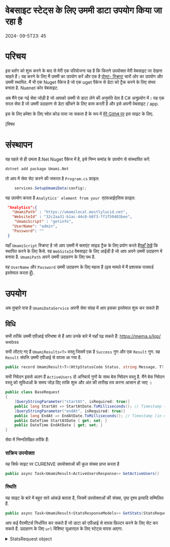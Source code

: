 # वेबसाइट स्टेट्स के लिए उममी डाटा उपयोग किया जा रहा है

<!--category-- ASP.NET, Umami -->
<datetime class="hidden">2024- 09-5T23: 45</datetime>

# परिचय

इस ब्लॉग को शुरू करने के बाद से मेरी एक परियोजना यह है कि कितने उपयोक्ता मेरी वेबसाइट पर देखना चाहते हैं। यह करने के लिए मैं उममी का उपयोग करें और एक है [पोस्ट- स्क्रिप्ट](/blog/category/Umami) चारों ओर का उपयोग और उममी स्थापित. मैं भी एक Nuget पैकेज है जो एक uget पैकेज से डेटा को ट्रैक करने के लिए संभव बनाता है. Nuenet कोर वेबसाइट.

अब मैंने एक नई सेवा जोड़ी है जो आपको उममी से डाटा लेने की अनुमति देता है C# अनुप्रयोग में। यह एक सरल सेवा है जो उममी उदाहरण से डेटा खींचने के लिए काम करती है और इसे अपनी वेबसाइट / app.

इस के लिए हमेशा के लिए स्रोत कोड पाया जा सकता है के रूप में [मेरे Githब पर](https://github.com/scottgal/mostlylucidweb/tree/main/Umami.Net) इस साइट के लिए.

[विषय

# संस्थापन

यह पहले से ही उमला है.Net Nuget पैकेज में है, इसे निम्न कमांड के उपयोग से संस्थापित करें:

```bash
dotnet add package Umami.Net
```

तो आप में सेवा सेट करने की जरूरत है `Program.cs` फ़ाइल:

```csharp
    services.SetupUmamiData(config);
```

यह उपयोग करता है `Analytics' element from your `एएसआईएसिस फ़ाइल:

```json
 "Analytics":{
   "UmamiPath" : "https://umamilocal.mostlylucid.net",
   "WebsiteId" : "32c2aa31-b1ac-44c0-b8f3-ff1f50403bee",
    "UmamiScript" : "getinfo",
   "UserName": "admin",
   "Password": ""
 }
```

यहाँ `UmamiScript` स्क्रिप्ट है जो आप उममी में क्लाएंट साइड ट्रैक के लिए प्रयोग करते हैं[यहाँ देखें](/blog/usingumamiforlocalanalytics) कि स्थापित करने के लिए कैसे.
वह `WebSiteId` वेबसाइट के लिए आईडी है जो आप अपने उममी उदाहरण में बनाया है.
`UmamiPath` अपने उममी उदाहरण के लिए पथ है.

वह `UserName` और `Password` उममी उदाहरण के लिए महत्व हैं (इस मामले में मैं प्रशासक पासवर्ड इस्तेमाल करता हूँ).

# उपयोग

अब तुम्हारे पास है `UmamiDataService` अपनी सेवा संग्रह में आप इसका इस्तेमाल शुरू कर सकते हैं!

## विधि

सभी तरीके उममी एपीआई परिभाषा से हैं आप उनके बारे में यहाँ पढ़ सकते हैं:
https://mema.s/lop/ webss

सभी लौटाए गए हैं `UmamiResults<T>` वस्तु जिसमें एक है `Success` गुण और एक `Result` गुण. वह `Result` संपत्ति उममी एपीआई से वापस आ गया है.

```csharp
public record UmamiResult<T>(HttpStatusCode Status, string Message, T? Data);
```

सभी निवेदन इससे अलग हैं `ActiveUsers` दो अनिवार्य गुणों के साथ बेस निवेदन वस्तु है. मैंने बेस निवेदन वस्तु को सुविधाओं के समय जोड़ दिए ताकि शुरू और अंत की तारीख तय करना आसान हो जाए ।

```csharp
public class BaseRequest
{
    [QueryStringParameter("startAt", isRequired: true)]
    public long StartAt => StartAtDate.ToMilliseconds(); // Timestamp (in ms) of starting date
    [QueryStringParameter("endAt", isRequired: true)]
    public long EndAt => EndAtDate.ToMilliseconds(); // Timestamp (in ms) of end date
    public DateTime StartAtDate { get; set; }
    public DateTime EndAtDate { get; set; }
}
```

सेवा में निम्नलिखित तरीके हैं:

### सक्रिय उपयोक्ता

यह सिर्फ साइट पर CURENVE उपयोक्ताओं की कुल संख्या प्राप्त करता है

```csharp
public async Task<UmamiResult<ActiveUsersResponse>> GetActiveUsers()
```

### स्थिति

यह साइट के बारे में बहुत सारे आंकड़े बताता है, जिसमें उपयोक्ताओं की संख्या, पृष्ठ दृश्य इत्यादि सम्मिलित हैं.

```csharp
public async Task<UmamiResult<StatsResponseModels>> GetStats(StatsRequest statsRequest)    
```

आप कई पैरामीटर्स निर्धारित कर सकते हैं जो डाटा को एपीआई से वापस फ़िल्टर करने के लिए सेट कर सकते हैं. उदाहरण के लिए `url` विशिष्ट यूआरएल के लिए स्टेट्स वापस आएगा.

<details>
<summary>StatsRequest object</summary>
```csharp
public class StatsRequest : BaseRequest
{
    [QueryStringParameter("url")]
    public string? Url { get; set; } // Name of URL
    
    [QueryStringParameter("referrer")]
    public string? Referrer { get; set; } // Name of referrer
    
    [QueryStringParameter("title")]
    public string? Title { get; set; } // Name of page title
    
    [QueryStringParameter("query")]
    public string? Query { get; set; } // Name of query
    
    [QueryStringParameter("event")]
    public string? Event { get; set; } // Name of event
    
    [QueryStringParameter("host")]
    public string? Host { get; set; } // Name of hostname
    
    [QueryStringParameter("os")]
    public string? Os { get; set; } // Name of operating system
    
    [QueryStringParameter("browser")]
    public string? Browser { get; set; } // Name of browser
    
    [QueryStringParameter("device")]
    public string? Device { get; set; } // Name of device (e.g., Mobile)
    
    [QueryStringParameter("country")]
    public string? Country { get; set; } // Name of country
    
    [QueryStringParameter("region")]
    public string? Region { get; set; } // Name of region/state/province
    
    [QueryStringParameter("city")]
    public string? City { get; set; } // Name of city
}
```

</details>
JSON ऑब्जेक्ट उममी का परिणाम होगा जैसा कि चल रहा है.

```json
{
  "pageviews": { "value": 5, "change": 5 },
  "visitors": { "value": 1, "change": 1 },
  "visits": { "value": 3, "change": 2 },
  "bounces": { "value": 0, "change": 0 },
  "totaltime": { "value": 4, "change": 4 }
}
```

यह मेरे अंदर लिपटे है `StatsResponseModel` वस्तु.

```csharp
namespace Umami.Net.UmamiData.Models.ResponseObjects;

public class StatsResponseModels
{
    public Pageviews pageviews { get; set; }
    public Visitors visitors { get; set; }
    public Visits visits { get; set; }
    public Bounces bounces { get; set; }
    public Totaltime totaltime { get; set; }


    public class Pageviews
    {
        public int value { get; set; }
        public int prev { get; set; }
    }

    public class Visitors
    {
        public int value { get; set; }
        public int prev { get; set; }
    }

    public class Visits
    {
        public int value { get; set; }
        public int prev { get; set; }
    }

    public class Bounces
    {
        public int value { get; set; }
        public int prev { get; set; }
    }

    public class Totaltime
    {
        public int value { get; set; }
        public int prev { get; set; }
    }
}
```

### मेट्रिक्स

उममी में तूफान आप विशिष्ट प्रकार के गुणों के लिए दृश्यों की संख्या प्रदान करते हैं.

#### घटनाएँ

इनमें से एक है घटना:

उममी में'घटना' विशिष्ट वस्तुएँ हैं जिन्हें आप किसी साइट पर ट्रैक कर सकते हैं. उममी का उपयोग करते वक्‍त आप कई गुण निर्धारित कर सकते हैं जो घटना नाम के साथ ट्रैक किया जाता है. उदाहरण के लिए यहाँ मैं ट्रैक के लिए `Search` यूआरएल तथा खोज वाक्यांश के साथ निवेदन.

```csharp
       await  umamiBackgroundSender.Track( "searchEvent", eventData: new UmamiEventData(){{"query", encodedQuery}});
```

इस घटना के बारे में आँकड़ा लाने के लिए जिसे आप प्रयोग करते हैं `Metrics` विधि:

```csharp
public async Task<UmamiResult<MetricsResponseModels[]>> GetMetrics(MetricsRequest metricsRequest)
```

अन्य तरीक़ों से यह स्वीकार करता है `MetricsRequest` वस्तु (इस आवश्यक के साथ) `BaseRequest` गुण और एक वैकल्पिक गुण का आंकड़ा को फिल्टर करने के लिए.

<details>
<summary>MetricsRequest object</summary>
```csharp
public class MetricsRequest : BaseRequest
{
    [QueryStringParameter("type", isRequired: true)]
    public MetricType Type { get; set; } // Metrics type

    [QueryStringParameter("url")]
    public string? Url { get; set; } // Name of URL
    
    [QueryStringParameter("referrer")]
    public string? Referrer { get; set; } // Name of referrer
    
    [QueryStringParameter("title")]
    public string? Title { get; set; } // Name of page title
    
    [QueryStringParameter("query")]
    public string? Query { get; set; } // Name of query
    
    [QueryStringParameter("host")]
    public string? Host { get; set; } // Name of hostname
    
    [QueryStringParameter("os")]
    public string? Os { get; set; } // Name of operating system
    
    [QueryStringParameter("browser")]
    public string? Browser { get; set; } // Name of browser
    
    [QueryStringParameter("device")]
    public string? Device { get; set; } // Name of device (e.g., Mobile)
    
    [QueryStringParameter("country")]
    public string? Country { get; set; } // Name of country
    
    [QueryStringParameter("region")]
    public string? Region { get; set; } // Name of region/state/province
    
    [QueryStringParameter("city")]
    public string? City { get; set; } // Name of city
    
    [QueryStringParameter("language")]
    public string? Language { get; set; } // Name of language
    
    [QueryStringParameter("event")]
    public string? Event { get; set; } // Name of event
    
    [QueryStringParameter("limit")]
    public int? Limit { get; set; } = 500; // Number of events returned (default: 500)
}
```

</details>
यहाँ आप देख सकते हैं कि आप निवेदन तत्व में कितने गुण निर्दिष्ट कर सकते हैं यह निर्धारित करने के लिए कि आप क्या शिकायत करना चाहते हैं

आप भी एक सेट कर सकते हैं `Limit` परिणाम की संख्या सीमित करने के लिए गुण लौटा.

उदाहरण के लिए, पिछले दिन हुई घटना को लेकर मैंने ऊपर ज़िक्र किया था कि आप इस गुज़ारिश का इस्तेमाल करेंगे:

```csharp
var metricsRequest = new MetricsRequest
{
    StartAtDate = DateTime.Now.AddDays(-1),
    EndAtDate = DateTime.Now,
    Type = MetricType.@event,
    Event = "searchEvent"
};
```

JSON ऑब्जेक्ट एपीआई से वापस आ गया है के रूप में:

```json
[
  { "x": "searchEvent", "y": 46 }
]
```

और फिर मैं इसे अपने में लपेट `MetricsResponseModels` वस्तु.

```csharp
public class MetricsResponseModels
{
    public string x { get; set; }
    public int y { get; set; }
}
```

x घटना नाम और y कहाँ है यह उत्पन्न किया गया है की संख्या है.

#### पृष्ठ दृश्य

एक बहुत ही उपयोगी वायरसों में से एक पृष्ठ दृष्टिकोण की संख्या है. यह साइट पर कई बार एक पृष्ठ को देखा गया है । नीचे परीक्षा है कि मैं पिछले 30 दिनों में पृष्ठ दृश्य की संख्या प्राप्त करने के लिए प्रयोग करता हूँ. आप नोट करेंगे `Type` पैरामीटर को बतौर सेट किया गया है `MetricType.url` हालांकि यह भी डिफ़ॉल्ट मान है तो आपको इसे सेट करने की आवश्यकता नहीं है.

```csharp
  [Fact]
    public async Task Metrics_StartEnd()
    {
        var setup = new SetupUmamiData();
        var serviceProvider = setup.Setup();
        var websiteDataService = serviceProvider.GetRequiredService<UmamiDataService>();
        
        var metrics = await websiteDataService.GetMetrics(new MetricsRequest()
        {
            StartAtDate = DateTime.Now.AddDays(-30),
            EndAtDate = DateTime.Now,
            Type = MetricType.url,
            Limit = 500
        });
        Assert.NotNull(metrics);
        Assert.Equal( HttpStatusCode.OK, metrics.Status);

    }
```

यह एक लौटाता है `MetricsResponse` वस्तु जो निम्न JSON स्ट्रक्चर है:

```json
[
  {
    "x": "/",
    "y": 1
  },
  {
    "x": "/blog",
    "y": 1
  },
  {
    "x": "/blog/usingumamidataforwebsitestats",
    "y": 1
  }
]
```

कहाँ `x` यूआरएल है और `y` यह संख्या कई बार देखी गयी है ।

### पृष्ठ- व्यू

यह विशिष्ट यूआरएल के लिए पृष्ठ दृश्यों की संख्या बताता है.

फिर यहाँ एक जांच है मैं इस विधि के लिए उपयोग में:

```csharp
    [Fact]
    public async Task PageViews_StartEnd_Day_Url()
    {
        var setup = new SetupUmamiData();
        var serviceProvider = setup.Setup();
        var websiteDataService = serviceProvider.GetRequiredService<UmamiDataService>();
    
        var pageViews = await websiteDataService.GetPageViews(new PageViewsRequest()
        {
            StartAtDate = DateTime.Now.AddDays(-7),
            EndAtDate = DateTime.Now,
            Unit = Unit.day,
            Url = "/blog"
        });
        Assert.NotNull(pageViews);
        Assert.Equal( HttpStatusCode.OK, pageViews.Status);

    }
```

यह एक लौटाता है `PageViewsResponse` वस्तु जो निम्न JSON स्ट्रक्चर है:

```json
[
  {
    "date": "2024-09-06 00:00",
    "value": 1
  }
]
```

कहाँ `date` तारीख़ और समय है `value` पृष्ठ दृश्य की संख्या है, यह निर्धारित सीमा (या घंटे, महीने, आदि) में प्रत्येक दिन के लिए दोहराया जाता है. फिर पर निर्भर करें `Unit` गुण.

अन्य तरीक़ों से यह स्वीकार करता है `PageViewsRequest` वस्तु (इस आवश्यक के साथ) `BaseRequest` गुण और एक वैकल्पिक गुण का आंकड़ा को फिल्टर करने के लिए.

<details>
<summary>PageViewsRequest object</summary>
```csharp
public class PageViewsRequest : BaseRequest
{
    // Required properties

    [QueryStringParameter("unit", isRequired: true)]
    public Unit Unit { get; set; } = Unit.day; // Time unit (year | month | hour | day)
    
    [QueryStringParameter("timezone")]
    [TimeZoneValidator]
    public string Timezone { get; set; }

    // Optional properties
    [QueryStringParameter("url")]
    public string? Url { get; set; } // Name of URL
    [QueryStringParameter("referrer")]
    public string? Referrer { get; set; } // Name of referrer
    [QueryStringParameter("title")]
    public string? Title { get; set; } // Name of page title
    [QueryStringParameter("host")]
    public string? Host { get; set; } // Name of hostname
    [QueryStringParameter("os")]
    public string? Os { get; set; } // Name of operating system
    [QueryStringParameter("browser")]
    public string? Browser { get; set; } // Name of browser
    [QueryStringParameter("device")]
    public string? Device { get; set; } // Name of device (e.g., Mobile)
    [QueryStringParameter("country")]
    public string? Country { get; set; } // Name of country
    [QueryStringParameter("region")]
    public string? Region { get; set; } // Name of region/state/province
    [QueryStringParameter("city")]
    public string? City { get; set; } // Name of city
}
```

</details>
अन्य तरीकों के साथ आप डाटा को एपीआई से फ़िल्टर करने के लिए कई गुणों को सेट कर सकते हैं, उदाहरण के लिए आप नियत कर सकते हैं
`Country` किसी विशिष्ट देश से पृष्ठ दृश्यों की संख्या प्राप्त करने के लिए संपत्ति.

# सेवा का इस्तेमाल

इस साइट में मेरे पास कुछ कोड हैं जो मुझे इस सेवा का उपयोग करते हैं प्रत्येक ब्लॉग पृष्ठ की संख्या प्राप्त करने के लिए। नीचे दिए गए कोड में मैं प्रारंभ और अंत तारीख और एक उपसर्ग ले जाता है (जो है) `/blog` मेरे मामले में और ब्लॉग में प्रत्येक पृष्ठ के लिए विचारों की संख्या प्राप्त करें.

तो मैं एक घंटे के लिए इस डेटा को कैश तो मुझे उममी एपीआई को मारने की जरूरत नहीं है.

```csharp
public class UmamiDataSortService(
    UmamiDataService dataService,
    IMemoryCache cache)
{
    public async Task<List<MetricsResponseModels>?> GetMetrics(DateTime startAt, DateTime endAt, string prefix="" )
    {
        using var activity = Log.Logger.StartActivity("GetMetricsWithPrefix");
        try
        {
            var cacheKey = $"Metrics_{startAt}_{endAt}_{prefix}";
            if (cache.TryGetValue(cacheKey, out List<MetricsResponseModels>? metrics))
            {
                activity?.AddProperty("CacheHit", true);
                return metrics;
            }
            activity?.AddProperty("CacheHit", false);
            var metricsRequest = new MetricsRequest()
            {
                StartAtDate = startAt,
                EndAtDate = endAt,
                Type = MetricType.url,
                Limit = 500
            };
            var metricRequest = await dataService.GetMetrics(metricsRequest);

            if(metricRequest.Status != HttpStatusCode.OK)
            {
                return null;
            }
            var filteredMetrics = metricRequest.Data.Where(x => x.x.StartsWith(prefix)).ToList();
            cache.Set(cacheKey, filteredMetrics, TimeSpan.FromHours(1));
            activity?.AddProperty("MetricsCount", filteredMetrics?.Count()?? 0);
            activity?.Complete();
            return filteredMetrics;
        }
        catch (Exception e)
        {
            activity?.Complete(LogEventLevel.Error, e);
         
            return null;
        }
    }

```

# ऑन्टियम

यह एक सरल सेवा है जो आपको उममी से डाटा खींचने और इसे अपने अनुप्रयोग में इस्तेमाल करने देता है. मैं हर ब्लॉग पृष्ठ के दृश्यों की संख्या प्राप्त करने के लिए इसका इस्तेमाल करता हूँ और इसे पृष्ठ पर प्रदर्शित करता हूँ. लेकिन यह सिर्फ अपने साइट का उपयोग करने के बारे में डेटा के बारे में डेटा के लिए बहुत उपयोगी है जो के लिए और कैसे वे इसका उपयोग करते हैं.